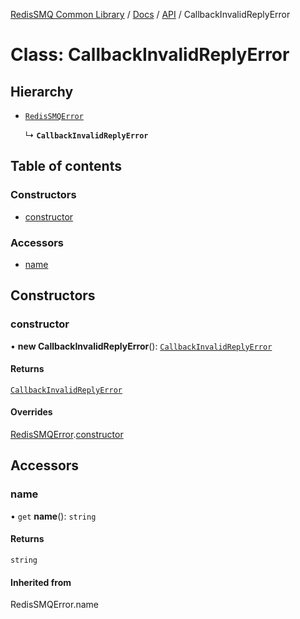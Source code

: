[RedisSMQ Common Library](../../../README.md) / [Docs](README.md) / [API](docs/api/README.md) / CallbackInvalidReplyError

# Class: CallbackInvalidReplyError

## Hierarchy

- [`RedisSMQError`](docs/api/classes/RedisSMQError.md)

  ↳ **`CallbackInvalidReplyError`**

## Table of contents

### Constructors

- [constructor](docs/api/classes/CallbackInvalidReplyError.md#constructor)

### Accessors

- [name](docs/api/classes/CallbackInvalidReplyError.md#name)

## Constructors

### constructor

• **new CallbackInvalidReplyError**(): [`CallbackInvalidReplyError`](docs/api/classes/CallbackInvalidReplyError.md)

#### Returns

[`CallbackInvalidReplyError`](docs/api/classes/CallbackInvalidReplyError.md)

#### Overrides

[RedisSMQError](docs/api/classes/RedisSMQError.md).[constructor](docs/api/classes/RedisSMQError.md#constructor)

## Accessors

### name

• `get` **name**(): `string`

#### Returns

`string`

#### Inherited from

RedisSMQError.name
